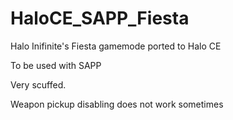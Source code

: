 # HaloCE_SAPP_Fiesta
Halo Inifinite's Fiesta gamemode ported to Halo CE

To be used with SAPP

Very scuffed.

Weapon pickup disabling does not work sometimes
